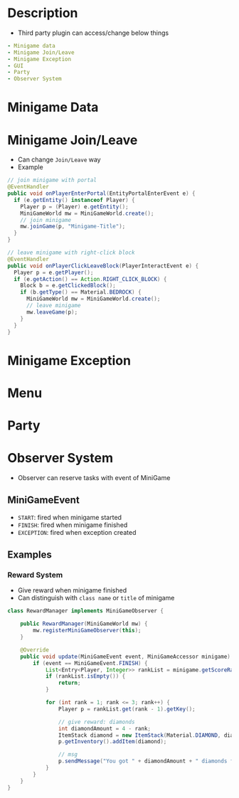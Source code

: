 # Description
- Third party plugin can access/change below things
```yaml
- Minigame data
- Minigame Join/Leave 
- Minigame Exception
- GUI
- Party 
- Observer System
```

# Minigame Data



# Minigame Join/Leave
- Can change `Join/Leave` way 
- Example
```java
// join minigame with portal
@EventHandler
public void onPlayerEnterPortal(EntityPortalEnterEvent e) {
  if (e.getEntity() instanceof Player) {
    Player p = (Player) e.getEntity();
    MiniGameWorld mw = MiniGameWorld.create();
    // join minigame
    mw.joinGame(p, "Minigame-Title");
  }
}

// leave minigame with right-click block
@EventHandler
public void onPlayerClickLeaveBlock(PlayerInteractEvent e) {
  Player p = e.getPlayer();
  if (e.getAction() == Action.RIGHT_CLICK_BLOCK) {
    Block b = e.getClickedBlock();
    if (b.getType() == Material.BEDROCK) {
      MiniGameWorld mw = MiniGameWorld.create();
      // leave minigame
      mw.leaveGame(p);
    }
  }
}
```


# Minigame Exception



# Menu



# Party



# Observer System
- Observer can reserve tasks with event of MiniGame
## MiniGameEvent
- `START`: fired when minigame started
- `FINISH`: fired when minigame finished
- `EXCEPTION`: fired when exception created

## Examples
### Reward System
- Give reward when minigame finished
- Can distinguish with `class name` or `title` of minigame
```java
class RewardManager implements MiniGameObserver {

	public RewardManager(MiniGameWorld mw) {
		mw.registerMiniGameObserver(this);
	}

	@Override
	public void update(MiniGameEvent event, MiniGameAccessor minigame) {
		if (event == MiniGameEvent.FINISH) {
			List<Entry<Player, Integer>> rankList = minigame.getScoreRank();
			if (rankList.isEmpty()) {
				return;
			}

			for (int rank = 1; rank <= 3; rank++) {
				Player p = rankList.get(rank - 1).getKey();

				// give reward: diamonds
				int diamondAmount = 4 - rank;
				ItemStack diamond = new ItemStack(Material.DIAMOND, diamondAmount);
				p.getInventory().addItem(diamond);

				// msg
				p.sendMessage("You got " + diamondAmount + " diamonds for " + rank + " rank");
			}
		}
	}
}
```


